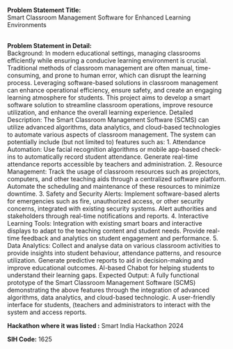**Problem Statement Title:**<br>
Smart Classroom Management Software for Enhanced Learning Environments
<br><br>

**Problem Statement in Detail:**<br>
Background: In modern educational settings, managing classrooms efficiently while ensuring a conducive learning environment is crucial. Traditional methods of classroom management are often manual, time-consuming, and prone to human error, which can disrupt the learning process. Leveraging software-based solutions in classroom management can enhance operational efficiency, ensure safety, and create an engaging learning atmosphere for students. This project aims to develop a smart software solution to streamline classroom operations, improve resource utilization, and enhance the overall learning experience. Detailed Description: The Smart Classroom Management Software (SCMS) can utilize advanced algorithms, data analytics, and cloud-based technologies to automate various aspects of classroom management. The system can potentially include (but not limited to) features such as: 1. Attendance Automation: Use facial recognition algorithms or mobile app-based check-ins to automatically record student attendance. Generate real-time attendance reports accessible by teachers and administration. 2. Resource Management: Track the usage of classroom resources such as projectors, computers, and other teaching aids through a centralized software platform. Automate the scheduling and maintenance of these resources to minimize downtime. 3. Safety and Security Alerts: Implement software-based alerts for emergencies such as fire, unauthorized access, or other security concerns, integrated with existing security systems. Alert authorities and stakeholders through real-time notifications and reports. 4. Interactive Learning Tools: Integration with existing smart boars and interactive displays to adapt to the teaching content and student needs. Provide real-time feedback and analytics on student engagement and performance. 5. Data Analytics: Collect and analyse data on various classroom activities to provide insights into student behaviour, attendance patterns, and resource utilization. Generate predictive reports to aid in decision-making and improve educational outcomes. AI-based Chabot for helping students to understand their learning gaps. Expected Output: A fully functional prototype of the Smart Classroom Management Software (SCMS) demonstrating the above features through the integration of advanced algorithms, data analytics, and cloud-based technologic. A user-friendly interface for students, (teachers and administrators to interact with the system and access reports.

**Hackathon where it was listed :** Smart India Hackathon 2024 <br>

**SIH Code:** 1625
